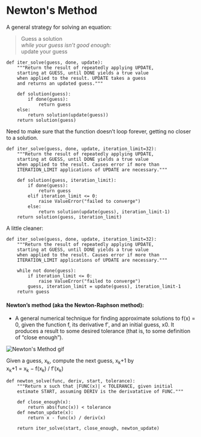 # Newton's Method

A general strategy for solving an equation:
>Guess a solution<br>
	*while your guess isn’t good enough:* <br>
		update your guess

```
def iter_solve(guess, done, update):
	"""Return the result of repeatedly applying UPDATE,
	starting at GUESS, until DONE yields a true value
	when applied to the result. UPDATE takes a guess
	and returns an updated guess."""

	def solution(guess):
		if done(guess):
			return guess
	else:
		return solution(update(guess))
	return solution(guess)
```
Need to make sure that the function doesn’t loop forever, getting no closer to a solution.

```
def iter_solve(guess, done, update, iteration_limit=32):
	"""Return the result of repeatedly applying UPDATE,
	starting at GUESS, until DONE yields a true value
	when applied to the result. Causes error if more than
	ITERATION_LIMIT applications of UPDATE are necessary."""
	
	def solution(guess, iteration_limit):
		if done(guess):
			return guess
		elif iteration_limit <= 0:
			raise ValueError("failed to converge")
		else:
			return solution(update(guess), iteration_limit-1)
	return solution(guess, iteration_limit)
```
A little cleaner: 
```
def iter_solve(guess, done, update, iteration_limit=32):
	"""Return the result of repeatedly applying UPDATE,
	starting at GUESS, until DONE yields a true value
	when applied to the result. Causes error if more than
	ITERATION_LIMIT applications of UPDATE are necessary."""
	
	while not done(guess):
		if iteration_limit <= 0:
			raise ValueError("failed to converge")
		guess, iteration_limit = update(guess), iteration_limit-1
	return guess
```

#### Newton’s method (aka the Newton-Raphson method): 
* A general numerical technique for finding approximate solutions to f(x) = 0, given the function f, its derivative f′, and an initial guess, x0. It produces a result to some desired tolerance (that is, to some definition of “close enough”).

![Newton's Method gif](https://upload.wikimedia.org/wikipedia/commons/e/e0/NewtonIteration_Ani.gif)

Given a guess, x<sub>k</sub>, compute the next guess, x<sub>k</sub>+1 by <br>
x<sub>k</sub>+1 = x<sub>k</sub> − f(x<sub>k</sub>) / f′(x<sub>k</sub>) 

```
def newton_solve(func, deriv, start, tolerance):
	"""Return x such that |FUNC(x)| < TOLERANCE, given initial
	estimate START, assuming DERIV is the derivatative of FUNC."""
	
	def close_enough(x):
		return abs(func(x)) < tolerance
	def newton_update(x):
		return x - func(x) / deriv(x)
	
	return iter_solve(start, close_enough, newton_update)
```
